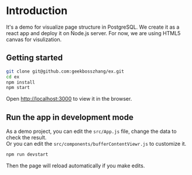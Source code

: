 # Introduction
It's a demo for visualize page structure in PostgreSQL. We create it as a react app and deploy it on Node.js server. For now, we are using HTML5 canvas for visulization. 
## Getting started
```sh
git clone git@github.com:geekbosszhang/ex.git
cd ex
npm install
npm start
```
Open [http://localhost:3000](http://localhost:3000) to view it in the browser.
## Run the app in development mode
As a demo project, you can edit the `src/App.js` file, change the data to check the result.</br>
Or you can edit the `src/components/bufferContentViewr.js` to customize it.<br/>
```sh
npm run devstart
```
Then the page will reload automatically if you make edits.

